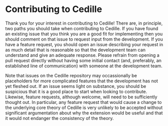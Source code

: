 # Contributing to Cedille

Thank you for your interest in contributing to Cedille!
There are, in principle, two paths you should take when contributing to Cedille.
If you have found an existing issue that you think you are a good fit for implementing then you should comment on that issue to request input from the development.
If you have a feature request, you should open an issue describing your request in as much detail that is reasonable so that the development team can understand and give an adequate response.
Please refrain from opening a pull request directly without having some initial contact (and, preferably, an established line of communication) with someone at the development team.

Note that issues on the Cedille repository may occassionally be placeholders for more complicated features that the development has not yet fleshed out.
If an issue seems light on substance, you should be suspicious that it is a good place to start when looking to contribute.
Likewise, feature requests, although welcome, will need to be sufficiently thought out.
In particular, any feature request that would cause a change to the underlying core theory of Cedille is very unlikely to be accepted without significant argumentation about why the extension would be useful and that it would not endanger the consistency of the theory.

